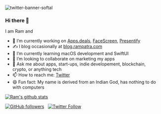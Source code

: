 ![twitter-banner-softal](https://github.com/user-attachments/assets/d032340f-2de7-4b4a-ba7f-850dfa315e44)
<!--
<a href="https://presentifyapp.com"><img width="1680" alt="twitter_cover_upgrade_presentation" src="https://user-images.githubusercontent.com/2862724/158058079-1c27a19c-d036-40f2-896c-f6406534b745.png"></a>
-->


### Hi there 👋

I am Ram and

- 🔭 I’m currently working on [Apps.deals](https://apps.deals), [FaceScreen](https://apps.apple.com/app/id6702028512), [Presentify](https://apps.apple.com/app/id1507246666)
- ✍️  I blog occasionally at [blog.rampatra.com](https://blog.rampatra.com)
- 🌱 I’m currently learning macOS development and SwiftUI
- 👯 I’m looking to collaborate on marketing my apps
- 💬 Ask me about apps, start-ups, indie developement, blockchain, crypto, or anything tech
- 📫 How to reach me: [Twitter](https://twitter.com/rampatra_)
- 😄 Fun fact: My name is derived from an Indian God, has nothing to do with computers

[![Ram's github stats](https://github-readme-stats.vercel.app/api?username=rampatra&count_private=true&show_icons=true&icon_color=2f80ed)](https://rampatra.com)

[![GitHub followers](https://img.shields.io/github/followers/rampatra?label=Follow%20%40rampatra&style=social)](https://github.com/rampatra) &nbsp;
[![Twitter Follow](https://img.shields.io/twitter/follow/ram__patra?style=social)](https://twitter.com/ram__patra)
